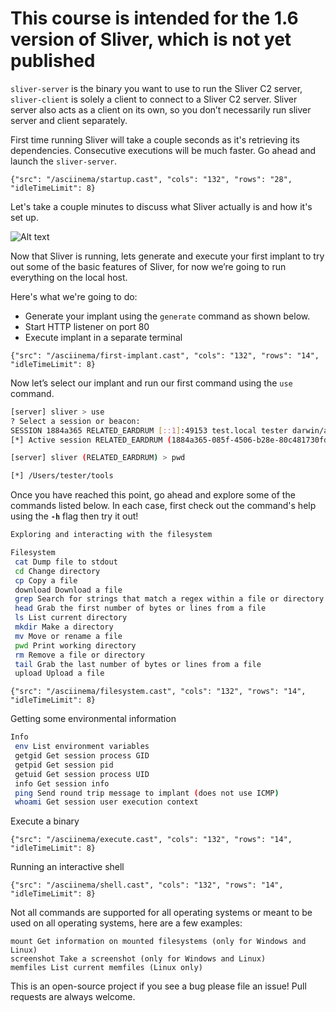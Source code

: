# This course is intended for the 1.6 version of Sliver, which is not yet published

`sliver-server` is the binary you want to use to run the Sliver C2 server, `sliver-client` is solely a client to connect to a Sliver C2 server. Sliver server also acts as a client on its own, so you don’t necessarily run sliver server and client separately.

First time running Sliver will take a couple seconds as it's retrieving its dependencies. Consecutive executions will be much faster. Go ahead and launch the `sliver-server`.

```asciinema
{"src": "/asciinema/startup.cast", "cols": "132", "rows": "28", "idleTimeLimit": 8}
```

Let's take a couple minutes to discuss what Sliver actually is and how it's set up.

![Alt text](/images/Architecture.png)

Now that Sliver is running, lets generate and execute your first implant to try out some of the basic features of Sliver, for now we’re going to run everything on the local host.

Here's what we're going to do:
* Generate your implant using the `generate` command as shown below.
* Start HTTP listener on port 80
* Execute implant in a separate terminal

```asciinema
{"src": "/asciinema/first-implant.cast", "cols": "132", "rows": "14", "idleTimeLimit": 8}
```

Now let’s select our implant and run our first command using the `use` command.

```bash
[server] sliver > use
? Select a session or beacon:
SESSION 1884a365 RELATED_EARDRUM [::1]:49153 test.local tester darwin/amd64
[*] Active session RELATED_EARDRUM (1884a365-085f-4506-b28e-80c481730fd0)

[server] sliver (RELATED_EARDRUM) > pwd

[*] /Users/tester/tools
```

Once you have reached this point, go ahead and explore some of the commands listed below. In each case, first check out the command's help using the **`-h`** flag then try it out!

```bash
Exploring and interacting with the filesystem

Filesystem
 cat Dump file to stdout
 cd Change directory
 cp Copy a file
 download Download a file
 grep Search for strings that match a regex within a file or directory
 head Grab the first number of bytes or lines from a file
 ls List current directory
 mkdir Make a directory
 mv Move or rename a file
 pwd Print working directory
 rm Remove a file or directory
 tail Grab the last number of bytes or lines from a file
 upload Upload a file
```

```asciinema
{"src": "/asciinema/filesystem.cast", "cols": "132", "rows": "14", "idleTimeLimit": 8}
```

Getting some environmental information
```bash
Info
 env List environment variables
 getgid Get session process GID
 getpid Get session pid
 getuid Get session process UID
 info Get session info
 ping Send round trip message to implant (does not use ICMP)
 whoami Get session user execution context
```
Execute a binary

```asciinema
{"src": "/asciinema/execute.cast", "cols": "132", "rows": "14", "idleTimeLimit": 8}
```

Running an interactive shell

```asciinema
{"src": "/asciinema/shell.cast", "cols": "132", "rows": "14", "idleTimeLimit": 8}
```

Not all commands are supported for all operating systems or meant to be used on all operating systems, here are a few examples:

```
mount Get information on mounted filesystems (only for Windows and Linux)
screenshot Take a screenshot (only for Windows and Linux)
memfiles List current memfiles (Linux only)
```

This is an open-source project if you see a bug please file an issue! Pull requests are always welcome.